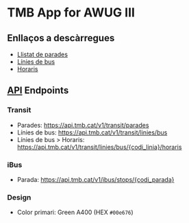 # TMB App for AWUG III

## Enllaços a descàrregues

- [Llistat de parades](https://developer.tmb.cat/downloads/parades.json)
- [Línies de bus](https://developer.tmb.cat/downloads/linies_bus.json)
- [Horaris](https://developer.tmb.cat/data/gtfs)

## [API](https://developer.tmb.cat/api-docs/v1) Endpoints

### Transit

- Parades: https://api.tmb.cat/v1/transit/parades
- Línies de bus: https://api.tmb.cat/v1/transit/linies/bus
- Línies de bus > Horaris: https://api.tmb.cat/v1/transit/linies/bus/{codi_linia}/horaris

### iBus
- Parada: https://api.tmb.cat/v1/ibus/stops/{codi_parada}

### Design
- Color primari: Green A400 (HEX `#00e676`)
